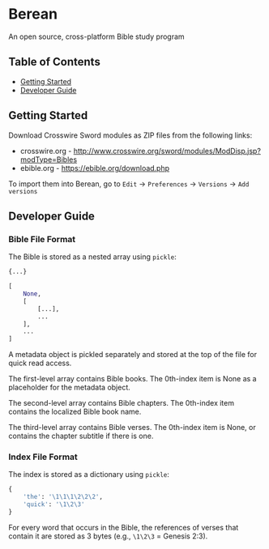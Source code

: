 # Berean

An open source, cross-platform Bible study program

## Table of Contents

* [Getting Started](#getting-started)
* [Developer Guide](#developer-guide)

## Getting Started

Download Crosswire Sword modules as ZIP files from the following links:
* crosswire.org - http://www.crosswire.org/sword/modules/ModDisp.jsp?modType=Bibles
* ebible.org - https://ebible.org/download.php

To import them into Berean, go to `Edit` -> `Preferences` -> `Versions` -> `Add versions`

## Developer Guide

### Bible File Format

The Bible is stored as a nested array using `pickle`:
```python
{...}
```
```python
[
    None,
    [
        [...],
        ...
    ],
    ...
]
```

A metadata object is pickled separately and stored at the top of the file for quick read access.

The first-level array contains Bible books. The 0th-index item is None as a placeholder for the metadata object.

The second-level array contains Bible chapters. The 0th-index item contains the localized Bible book name.

The third-level array contains Bible verses. The 0th-index item is None, or contains the chapter subtitle if there is one.

### Index File Format

The index is stored as a dictionary using `pickle`:
```python
{
    'the': '\1\1\1\2\2\2',
    'quick': '\1\2\3'
}
```

For every word that occurs in the Bible, the references of verses that contain it are stored as 3 bytes (e.g., `\1\2\3` = Genesis 2:3).

